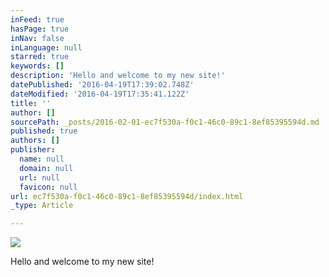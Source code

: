 ```yaml
---
inFeed: true
hasPage: true
inNav: false
inLanguage: null
starred: true
keywords: []
description: 'Hello and welcome to my new site!'
datePublished: '2016-04-19T17:39:02.748Z'
dateModified: '2016-04-19T17:35:41.122Z'
title: ''
author: []
sourcePath: _posts/2016-02-01-ec7f530a-f0c1-46c0-89c1-8ef85395594d.md
published: true
authors: []
publisher:
  name: null
  domain: null
  url: null
  favicon: null
url: ec7f530a-f0c1-46c0-89c1-8ef85395594d/index.html
_type: Article

---
```

![](https://the-grid-user-content.s3-us-west-2.amazonaws.com/e14a498e-6bc0-48b7-bdcd-93a0386e818f.jpg)

Hello and welcome to my new site!